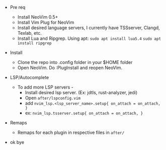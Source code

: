 * Pre req
  * Install NeoVim 0.5+
  * Install Vim Plug for NeoVim
  * Install desired language servers, I currently have TSSserver, Clangd, Texlab, etc.
  * Install Lua and Ripgrep. Using apt: ```sudo apt install lua5.4``` ```sudo apt install ripgrep```

* Install
  * Clone the repo into .config folder in your $HOME folder
  * Open NeoVim. Do :PlugInstall and reopen NeoVim.
  
* LSP/Autocomplete
  * To add more LSP servers -
    * Install desired lsp server. (Ex: jdtls, rust-analyzer, jedi)
    * Open ```after/lspconfig.vim``` 
    * add ```nvim_lsp.<lsp_server_name>.setup{ on_attach = on_attach, } ```
    * ex: ```nvim_lsp.tsserver.setup{ on_attach = on_attach, }```

* Remaps
  * Remaps for each plugin in respective files in ```after/```

* ok bye

